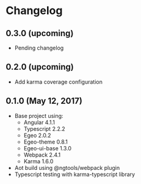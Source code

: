 # Changelog

## 0.3.0 (upcoming)

* Pending changelog

## 0.2.0 (upcoming)

* Add karma coverage configuration

## 0.1.0 (May 12, 2017)

* Base project using:
  * Angular 4.1.1
  * Typescript 2.2.2
  * Egeo 2.0.2
  * Egeo-theme 0.8.1
  * Egeo-ui-base 1.3.0
  * Webpack 2.4.1
  * Karma 1.6.0
* Aot build using @ngtools/webpack plugin
* Typescript testing with karma-typescript library
